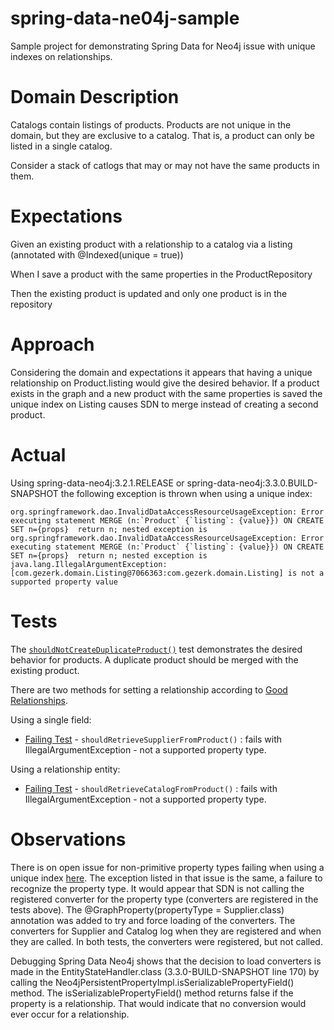 # spring-data-ne04j-sample
Sample project for demonstrating Spring Data for Neo4j issue with unique indexes on relationships.

# Domain Description
Catalogs contain listings of products.  Products are not unique in the domain, but they are exclusive to a catalog.
That is, a product can only be listed in a single catalog.

Consider a stack of catlogs that may or may not have the same products in them.

# Expectations
Given an existing product with a relationship to a catalog via a listing (annotated with @Indexed(unique = true))

When I save a product with the same properties in the ProductRepository

Then the existing product is updated and only one product is in the repository

# Approach
Considering the domain and expectations it appears that having a unique relationship on Product.listing would give the desired behavior.
If a product exists in the graph and a new product with the same properties is saved the unique index on Listing causes SDN to merge instead of creating a second product.

# Actual
Using spring-data-neo4j:3.2.1.RELEASE or spring-data-neo4j:3.3.0.BUILD-SNAPSHOT the following exception is thrown when using a unique index:

```org.springframework.dao.InvalidDataAccessResourceUsageException: Error executing statement MERGE (n:`Product` {`listing`: {value}}) ON CREATE SET n={props}  return n; nested exception is org.springframework.dao.InvalidDataAccessResourceUsageException: Error executing statement MERGE (n:`Product` {`listing`: {value}}) ON CREATE SET n={props}  return n; nested exception is java.lang.IllegalArgumentException: [com.gezerk.domain.Listing@7066363:com.gezerk.domain.Listing] is not a supported property value```

# Tests
The [`shouldNotCreateDuplicateProduct()`](src/test/java/com/gezerk/UniqueIndexTests.java) test demonstrates the desired behavior for products.  A duplicate product should be merged with the existing product.

There are two methods for setting a relationship according to
[Good Relationships](http://docs.spring.io/spring-data/neo4j/docs/current/reference/html/#reference_programming_model_relationships_relatedto).

Using a single field:

- [Failing Test](src/test/java/com/gezerk/UniqueIndexTests.java) - `shouldRetrieveSupplierFromProduct()` : fails with IllegalArgumentException - not a supported property type.

Using a relationship entity:

- [Failing Test](src/test/java/com/gezerk/UniqueIndexTests.java) - `shouldRetrieveCatalogFromProduct()` : fails with IllegalArgumentException - not a supported property type.



# Observations

There is on open issue for non-primitive property types failing when using a unique index [here](https://jira.spring.io/browse/DATAGRAPH-479).  The exception listed in that issue is the same, a failure to recognize the property type.
It would appear that SDN is not calling the registered converter for the property type (converters are registered in the tests above).
The @GraphProperty(propertyType = Supplier.class) annotation was added to try and force loading of the converters.  The converters for Supplier and Catalog log when they are registered and when they are called.
In both tests, the converters were registered, but not called.

Debugging Spring Data Neo4j shows that the decision to load converters is made in the EntityStateHandler.class
(3.3.0-BUILD-SNAPSHOT line 170) by calling the Neo4jPersistentPropertyImpl.isSerializablePropertyField() method.  The isSerializablePropertyField() method returns false if the property is a relationship.
That would indicate that no conversion would ever occur for a relationship.


